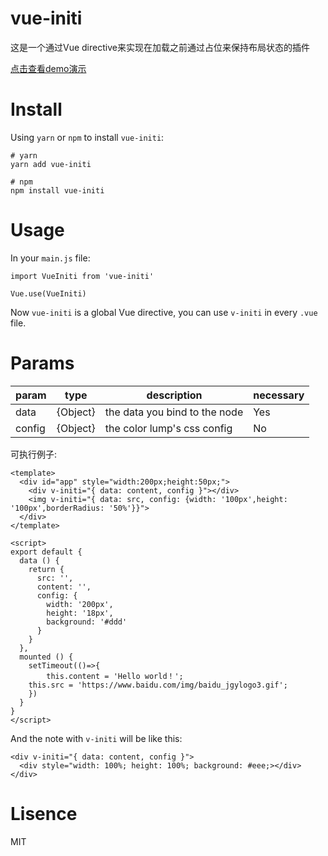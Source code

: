 # vue-initi
这是一个通过Vue directive来实现在加载之前通过占位来保持布局状态的插件

<a href="https://codegather.github.io/vue-initi/#/">点击查看demo演示</a>


# Install
Using `yarn` or `npm` to install `vue-initi`:

```
# yarn
yarn add vue-initi

# npm
npm install vue-initi
```

# Usage
In your `main.js` file:

```
import VueIniti from 'vue-initi'

Vue.use(VueIniti)
```

Now `vue-initi` is a global Vue directive, you can use `v-initi` in every `.vue` file.

# Params

|  param |   type   | description | necessary |
| ------ | -------- | ----------- | --------- |
|  data  | {Object} | the data you bind to the node | Yes |
| config | {Object} | the color lump's css config | No |

可执行例子:

```
<template>
  <div id="app" style="width:200px;height:50px;">
    <div v-initi="{ data: content, config }"></div>
    <img v-initi="{ data: src, config: {width: '100px',height: '100px',borderRadius: '50%'}}">
  </div>
</template>

<script>
export default {
  data () {
    return {
      src: '',
      content: '',
      config: {
        width: '200px',
        height: '18px',
        background: '#ddd'
      }
    }
  },
  mounted () {
    setTimeout(()=>{
        this.content = 'Hello world！';
	this.src = 'https://www.baidu.com/img/baidu_jgylogo3.gif';
    })
  }
}
</script>
```

And the note with `v-initi` will be like this:

```
<div v-initi="{ data: content, config }">
  <div style="width: 100%; height: 100%; background: #eee;></div>
</div>
```

# Lisence
MIT
